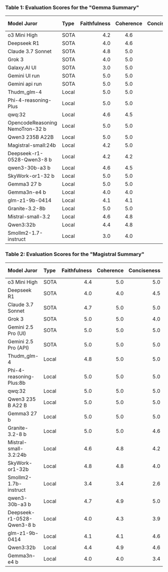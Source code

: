 ### **Table 1: Evaluation Scores for the "Gemma Summary"**


| Model Juror | Type | Faithfulness | Coherence | Conciseness | Coverage | Total (/20) |
| :---- | :---- | ----: | :----: | ----: | ----: | ----: |
| o3 Mini High | SOTA | 4.2 | 4.6 | 4.6 | 4.2 | 17.6 |
| Deepseek R1 | SOTA | 4.0 | 4.6 | 4.0 | 4.0 | 16.6 |
| Claude 3.7 Sonnet | SOTA | 4.8 | 5.0 | 5.0 | 4.0 | 18.8 |
| Grok 3 | SOTA | 4.0 | 5.0 | 4.0 | 3.2 | 16.2 |
| Galaxy.AI UI | SOTA | 3.0 | 5.0 | 5.0 | 3.0 | 16.0 |
| Gemini UI run | SOTA | 5.0 | 5.0 | 5.0 | 4.5 | 19.5 |
| Gemini api run | SOTA | 5.0 | 5.0 | 5.0 | 4.8 | 19.8 |
| Thudm\_glm-4 | Local | 5.0 | 5.0 | 5.0 | 5.0 | 20.0 |
| Phi-4-reasoning-Plus | Local | 5.0 | 5.0 | 5.0 | 5.0 | 20.0 |
| qwq:32 | Local | 4.6 | 4.5 | 4.6 | 4.6 | 18.3 |
| OpencodeReasoning NemoTron-32 b | Local | 5.0 | 5.0 | 5.0 | 5.0 | 20.0 |
| Qwen3 235B A22B | Local | 5.0 | 5.0 | 4.0 | 4.0 | 18.0 |
| Magistral-small:24b | Local | 4.2 | 5.0 | 3.8 | 4.0 | 17.0 |
| Deepseek-r1-0528-Qwen3-8 b | Local | 4.2 | 4.2 | 4.0 | 3.8 | 16.2 |
| qwen3-30b-a3 b | Local | 4.6 | 4.5 | 5.0 | 4.2 | 18.3 |
| SkyWork-or1-32 b | Local | 5.0 | 5.0 | 4.5 | 4.5 | 19.0 |
| Gemma3 27 b | Local | 5.0 | 5.0 | 5.0 | 5.0 | 20.0 |
| Gemma3n-e4 b | Local | 4.0 | 4.0 | 3.2 | 4.0 | 15.2 |
| glm-z1-9b-0414 | Local | 4.1 | 4.1 | 4.6 | 3.9 | 16.7 |
| Granite-3.2-8b | Local | 5.0 | 5.0 | 4.6 | 5.0 | 19.6 |
| Mistral-small-3.2 | Local | 4.6 | 4.8 | 4.2 | 4.6 | 18.2 |
| Qwen3:32b | Local | 4.4 | 4.8 | 5.0 | 4.2 | 18.4 |
| Smollm2-1.7-instruct | Local | 3.0 | 4.0 | 2.5 | 3.0 | 12.5 |



### **Table 2: Evaluation Scores for the "Magistral Summary"**


| Model Juror | Type | Faithfulness | Coherence | Conciseness | Coverage | Total (/20) |
| :---- | :---- | ----: | ----: | ----: | ----: | ----: |
| o3 Mini High | SOTA | 4.4 | 5.0 | 5.0 | 5.0 | 19.4 |
| Deepseek R1 | SOTA | 4.0 | 4.0 | 4.5 | 4.0 | 16.5 |
| Claude 3.7 Sonnet | SOTA | 4.7 | 5.0 | 5.0 | 4.1 | 18.8 |
| Grok 3 | SOTA | 5.0 | 5.0 | 4.0 | 4.8 | 18.8 |
| Gemini 2.5 Pro (UI) | SOTA | 5.0 | 5.0 | 5.0 | 5.0 | 20.0 |
| Gemini 2.5 Pro (API) | SOTA | 5.0 | 5.0 | 5.0 | 4.8 | 19.8 |
| Thudm\_glm-4 | Local | 4.8 | 5.0 | 5.0 | 4.9 | 19.7 |
| Phi-4-reasoning-Plus:8b | Local | 5.0 | 5.0 | 5.0 | 5.0 | 20.0 |
| qwq:32 | Local | 5.0 | 5.0 | 5.0 | 5.0 | 20.0 |
| Qwen3 235 B A22 B | Local | 5.0 | 5.0 | 5.0 | 3.0 | 18.0 |
| Gemma3 27 b | Local | 5.0 | 5.0 | 5.0 | 5.0 | 20.0 |
| Granite-3.2-8 b | Local | 5.0 | 5.0 | 4.6 | 5.0 | 19.6 |
| Mistral-small-3.2:24b | Local | 4.6 | 4.8 | 4.2 | 4.6 | 18.2 |
| SkyWork-or1-32b | Local | 4.8 | 4.8 | 4.0 | 4.6 | 18.2 |
| Smollm2-1.7b-instruct | Local | 3.4 | 3.4 | 2.6 | 2.6 | 12.0 |
| qwen3-30b-a3 b | Local | 4.7 | 4.9 | 5.0 | 4.6 | 19.2 |
| Deepseek-r1-0528-Qwen3-8 b | Local | 4.0 | 4.3 | 3.9 | 3.9 | 16.1 |
| glm-z1-9b-0414 | Local | 4.1 | 4.1 | 4.6 | 3.9 | 16.7 |
| Qwen3:32b | Local | 4.4 | 4.9 | 4.6 | 4.2 | 18.1 |
| Gemma3n-e4 b | Local | 4.0 | 4.0 | 3.4 | 4.0 | 15.4 |
